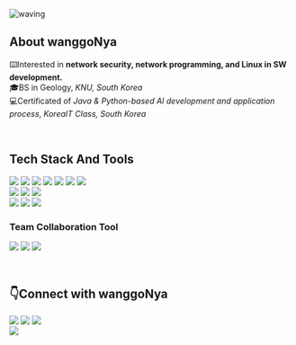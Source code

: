 <!--
<div align="center">
-->
 
![waving](https://capsule-render.vercel.app/api?type=waving&height=200&animation=twinkling&text=wanggoNya🍊&fontAlign=25&fontAlignY=40&fontSize=50&fontColor=191970&color=0:F4A500,100:F4A500)
 <!--
 ### 👋Hi there!      

I'm studying <b>Backend development</b> ✍️ using Linux OS,
<br>interested in <b>computer science and c programming </b>.<br>
<b>So I'm studying hard❕</b>
 <br>
 -->
 
## About wanggoNya
⌨️Interested in **network security, network programming, and Linux in SW development.**<br>
🎓BS in Geology, <i>KNU, South Korea</i><br>
💻Certificated of <i>Java & Python-based AI development and application process</i>, <i>KoreaIT Class, South Korea</i>

 <br>
  
## Tech Stack And Tools

 <p>
 <img src="https://img.shields.io/badge/C/C++-A8B9CC?style=flat-square&logo=C&logoColor=white"/>
 <img src="https://img.shields.io/badge/Linux-FCC624?style=flat-square&logo=Linux&logoColor=black"/>
 <img src="https://img.shields.io/badge/CentOS-262577?style=flat-square&logo=CentOS&logoColor=white"/>
 <img src="https://img.shields.io/badge/Docker-2496ED?style=flat-square&logo=Docker&logoColor=white"/>
 <img src="https://img.shields.io/badge/Redis-DC382D?style=flat-square&logo=Redis&logoColor=white"/>
 <img src="https://img.shields.io/badge/Hadoop-66CCFF?style=flat-square&logo=ApacheHadoop&logoColor=black"/>
 <img src="https://img.shields.io/badge/Shell-FFD500?style=flat-square&logo=Shell&logoColor=black"/>
 
 <br>
 
 <img src="https://img.shields.io/badge/Git-F05032?style=flat-square&logo=Git&logoColor=white"/>
 <img src="https://img.shields.io/badge/GitLab-FC6D26?style=flat-square&logo=GitLab&logoColor=white"/>
 <img src="https://img.shields.io/badge/Jenkins-D24939?style=flat-square&logo=Jenkins&logoColor=white"/>

 <!-- tool 
 <img src="https://img.shields.io/badge/Vim-019733?style=flat-square&logo=Vim&logoColor=white"/>
 -->
 <br>
  
 <img src="https://img.shields.io/badge/Wireshark-1679A7?style=flat-square&logo=Wireshark&logoColor=white"/>
 <img src="https://img.shields.io/badge/secureCRT-000000?style=flat-square&logo=secureCRT&logoColor=white"/> 
 <img src="https://img.shields.io/badge/VirtualBox-183A61?style=flat-square&logo=VirtualBox&logoColor=white"/>
 
</p>

 ### Team Collaboration Tool
 
 <p>
 <img src="https://img.shields.io/badge/Redmine-B32024?style=flat-square&logo=Redmine&logoColor=white"/>
 <img src="https://img.shields.io/badge/Slack-4A154B?style=flat-square&logo=Slack&logoColor=white"/>
 <img src="https://img.shields.io/badge/Notion-000000?style=flat-square&logo=Notion&logoColor=white"/>
 </p>
 <br>
 
<!-- 
<img align='center' src="https://github-readme-stats.vercel.app/api/top-langs/?username=wanggoNya&layout=compact&&theme=gruvbox" height="165"> 
<img align='center' src="https://github-readme-stats.vercel.app/api?username=wanggoNya&theme=gruvbox" height="165">
 -->

<!--  ### Sub Tech Stack and Tools In web development
<p>
<img src="https://img.shields.io/badge/Java-007396?style=flat-square&logo=Java&logoColor=white"/>
<img src="https://img.shields.io/badge/Spring Boot-6DB33F?style=flat-square&logo=SpringBoot&logoColor=white"/>
<img src="https://img.shields.io/badge/jQuery-0769AD?style=flat-square&logo=jQuery&logoColor=white"/>
<img src="https://img.shields.io/badge/JavaScript-F7DF1E?style=flat-square&logo=Javascript&logoColor=black"/>
<img src="https://img.shields.io/badge/Thymeleaf-005F0F?style=flat-square&logo=Thymeleaf&logoColor=white"/>
<img src="https://img.shields.io/badge/MySQL-4479A1?style=flat-square&logo=MySQL&logoColor=white"/>
<img src="https://img.shields.io/badge/Oracle-F80000?style=flat-square&logo=Oracle&logoColor=white"/>
<img src="https://img.shields.io/badge/Python-3776AB?style=flat-square&logo=python&logoColor=white"/>
<img src="https://img.shields.io/badge/pandas-150458?style=flat-square&logo=pandas&logoColor=white"/>
 <br>
</p>
 ### tool
<p>
<img src="https://img.shields.io/badge/Eclipse-2C2255?style=flat-square&logo=Eclipseide&logoColor=white"/>
<img src="https://img.shields.io/badge/IntelliJ-000000?style=flat-square&logo=IntelliJIDEA&logoColor=white"/>
<img src="https://img.shields.io/badge/VScode-007ACC?style=flat-square&logo=visualstudiocode&logoColor=white"/>
<img src="https://img.shields.io/badge/Anaconda-44A833?style=flat-square&logo=Anaconda&logoColor=white"/>
<img src="https://img.shields.io/badge/Jupyter-F37626?style=flat-square&logo=Jupyter&logoColor=white"/>
<img src="https://img.shields.io/badge/Git-F05032?style=flat-square&logo=Git&logoColor=white"/>
<img src="https://img.shields.io/badge/Sourcetree-0052CC?style=flat-square&logo=Sourcetree&logoColor=white"/>
 
</p>

  <br>
   -->
## 👇Connect with wanggoNya

<p>
  <a href=https://wanggonya.github.io/ target="_blank"><img src="https://img.shields.io/badge/TECH BLOG-000000?style=flat-square&logo=github&logoColor=white"/></a>
<!--   
<a href=https://wanggonya.tistory.com/ target="_blank"><img src="https://img.shields.io/badge/BLOG-FFE4B5?style=flat-square&logo=tvtime&logoColor=black"/></a> 
-->
<a href="mailto:tndus6384@naver.com" target="_blank"><img src="https://img.shields.io/badge/EMAIL-82E0AA?style=flat-square&logo=naver&logoColor=black"/></a>
<a href="https://github.com/wanggoNya" target="_blank"><img src="https://img.shields.io/badge/GITHUB-D7DBDD?style=flat-square&logo=github&logoColor=black"/></a><br>
<a href="https://hits.seeyoufarm.com"><img src="https://hits.seeyoufarm.com/api/count/incr/badge.svg?url=https%3A%2F%2Fgithub.com%2FwanggoNya&count_bg=%23B8B4A5&title_bg=%23F8D26F&icon=github.svg&icon_color=%230C0C0C&title=Hits&edge_flat=true"/></a>
</p>
</div>
